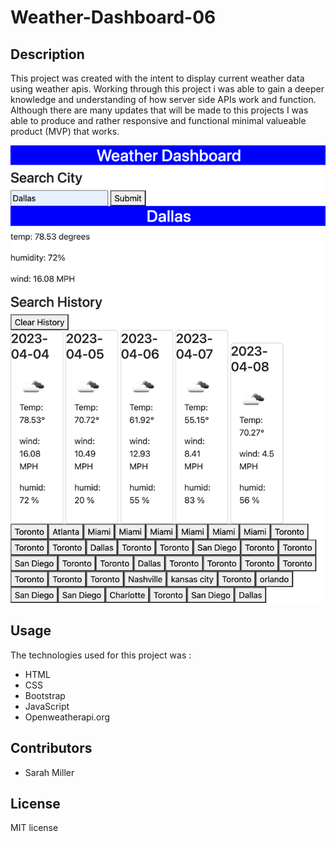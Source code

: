 # Weather-Dashboard-06

## Description 
This project was created with the intent to display current weather data using weather apis. Working through this project i was able to gain a deeper knowledge and understanding of how server side APIs work and function. Although there are many updates that will be made to this projects I was able to produce and rather responsive and functional minimal valueable product (MVP) that works.

![weather image!](_Users_tyrrancemiller_Desktop_bootcamp_activity-workspace_Weather-Homework-06_Weather-Dashboard-06_assets_indext.html_city=Dallas.png)

## Usage

The technologies used for this project was :
- HTML
- CSS
- Bootstrap
- JavaScript
- Openweatherapi.org 

## Contributors
- Sarah Miller

## License
MIT license


